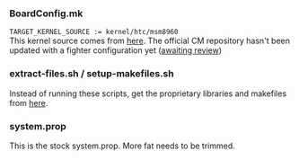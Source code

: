 ### BoardConfig.mk

`TARGET_KERNEL_SOURCE := kernel/htc/msm8960`  
This kernel source comes from [here](https://github.com/intervigilium/android_kernel_htc_msm8960). The official CM repository hasn't been updated with a fighter configuration yet ([awaiting review](http://review.cyanogenmod.org/#/c/30137/))

### extract-files.sh / setup-makefiles.sh

Instead of running these scripts, get the proprietary libraries and makefiles from [here](https://github.com/mdmower/htc-fireball-vendor).

### system.prop

This is the stock system.prop.  More fat needs to be trimmed.
